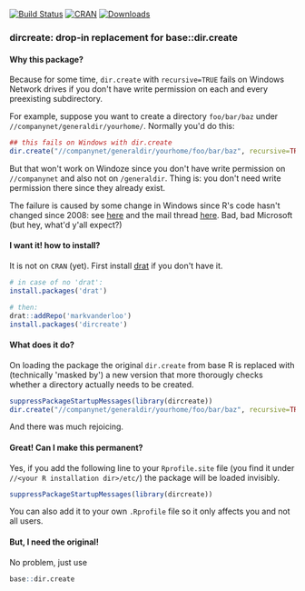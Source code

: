 [![Build Status](https://travis-ci.org/markvanderloo/dircreate.svg?branch=master)](https://travis-ci.org/markvanderloo/dircreate)
[![CRAN](http://www.r-pkg.org/badges/version/dircreate)](http://cran.r-project.org/package=dircreate/)
[![Downloads](http://cranlogs.r-pkg.org/badges/dircreate)](http://www.r-pkg.org/pkg/dircreate) 

### dircreate: drop-in replacement for base::dir.create

#### Why this package?

Because for some time, `dir.create` with `recursive=TRUE` fails on Windows
Network drives if you don't have write permission on each and every preexisting
subdirectory. 

For example, suppose you want to create a directory `foo/bar/baz` under
`//companynet/generaldir/yourhome/`. Normally you'd do this:

```r
## this fails on Windows with dir.create
dir.create("//companynet/generaldir/yourhome/foo/bar/baz", recursive=TRUE)
```

But that won't work on Windoze since you don't have write permission on
`//companynet` and also not on `/generaldir`. Thing is: you don't need write
permission there since they already exist. 



The failure is caused by some change in Windows since R's code hasn't changed
since 2008: see
[here](https://bugs.r-project.org/bugzilla/show_bug.cgi?id=17159) and the mail
thread
[here](http://r.789695.n4.nabble.com/Recursive-dir-create-on-Windows-shares-td4725108.html). Bad, bad Microsoft (but hey, what'd y'all expect?) 


#### I want it! how to install?

It is not on `CRAN` (yet). First install
[drat](https://CRAN.R-project.org/package=drat) if you don't have it.
```r
# in case of no 'drat':
install.packages('drat')

# then:
drat::addRepo('markvanderloo')
install.packages('dircreate')
```


#### What does it do?
On loading the package the original `dir.create` from base R is replaced
with (technically 'masked by') a new version that more thorougly checks
whether a directory actually needs to be created.

```r
suppressPackageStartupMessages(library(dircreate))
dir.create("//companynet/generaldir/yourhome/foo/bar/baz", recursive=TRUE)
```

And there was much rejoicing.


#### Great! Can I make this permanent?
Yes, if you add the following line to your `Rprofile.site` file (you find it
under `//<your R installation dir>/etc/`) the package will be loaded invisibly.

```r
suppressPackageStartupMessages(library(dircreate))
```
You can also add it to your own `.Rprofile` file so it only affects you and not
all users.


#### But, I need the original!
No problem, just use

```r
base::dir.create
```









